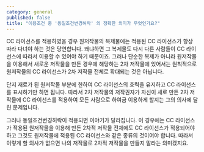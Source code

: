 ```yaml
---
category: general
published: false
title: "이용조건 중 '동일조건변경허락' 의 정확한 의미가 무엇인가요?"
---
```



CC 라이선스를 적용하였을 경우 원저작물의 복제물에는 적용된 CC 라이선스가 항상 따라 다녀야 하는 것은 당연합니다. 왜냐하면 그 복제물도 다시 다른 사람들이 CC 라이선스에 따라서 이용할 수 있어야 하기 때문이죠. 그러나 단순한 복제가 아니라 원저작물을 이용해서 새로운 저작물을 만든 경우에 해당하는 2차 저작물에 있어서는 원칙적으로 원저작물의 CC 라이선스가 2차 저작물 전체로 확대되는 것은 아닙니다. 

단지 재료가 된 원저작물 부분에 한하여 CC 라이선스의 효력을 유지하고 CC 라이선스를 표시하기만 하면 됩니다. 따라서 2차 저작물의 저작권자가 자신이 새로 만든 2차 저작물에 CC 라이선스를 적용하여 모든 사람으로 하여금 이용하게 할지는 그의 의사에 달린 문제입니다. 

그러나 동일조건변경허락이 적용되면 이야기가 달라집니다. 이 경우에는 CC 라이선스가 적용된 원저작물을 이용해 만든 2차적 저작물 전체에도 CC 라이선스가 적용되어야 하고 그것도 원저작물에 적용된 CC 라이선스와 같은 종류의 것이어야 합니다. 따라서 이렇게 할 의사가 없으면 나의 저작물로 2차적 저작물을 만들지 말라는 의미겠지요.
